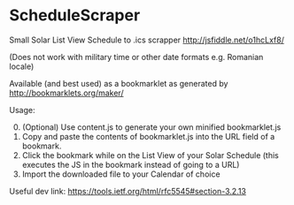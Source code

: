 # ScheduleScraper
Small Solar List View Schedule to .ics scrapper
http://jsfiddle.net/o1hcLxf8/

(Does not work with military time or other date formats e.g. Romanian locale)

Available (and best used) as a bookmarklet as generated by http://bookmarklets.org/maker/

Usage:

0. (Optional) Use content.js to generate your own minified bookmarklet.js
1. Copy and paste the contents of bookmarklet.js into the URL field of a bookmark. 
2. Click the bookmark while on the List View of your Solar Schedule (this executes the JS in the bookmark instead of going to a URL)
3. Import the downloaded file to your Calendar of choice

Useful dev link: 
https://tools.ietf.org/html/rfc5545#section-3.2.13
